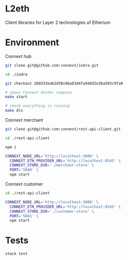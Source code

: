 # L2eth

Client libraries for Layer 2 technologies of Etherium

# Environment

Connext hub

```bash
git clone git@github.com:connext/indra.git

cd ./indra

git checkout 260333ea62d38c66a83d4fa94dd2e3ba593c9fa0

# spawn Connext docker compose
make start

# check everything is running
make dls
```

Connext merchant

```bash
git clone git@github.com:connext/rest-api-client.git

cd ./rest-api-client

npm i

CONNEXT_NODE_URL='http://localhost:3000' \
  CONNEXT_ETH_PROVIDER_URL='http://localhost:8545' \
  CONNEXT_STORE_DIR='./merchant-store' \
  PORT='5040' \
  npm start
```

Connext customer

```bash
cd ./rest-api-client

CONNEXT_NODE_URL='http://localhost:3000' \
  CONNEXT_ETH_PROVIDER_URL='http://localhost:8545' \
  CONNEXT_STORE_DIR='./customer-store' \
  PORT='5041' \
  npm start
```

# Tests

```bash
stack test
```
